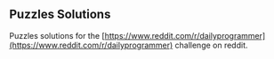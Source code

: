 ## Puzzles Solutions 

Puzzles solutions for the [https://www.reddit.com/r/dailyprogrammer](https://www.reddit.com/r/dailyprogrammer) challenge on reddit. 




  
